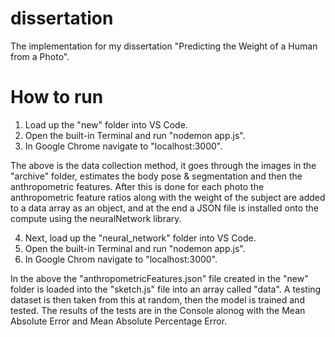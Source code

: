 # dissertation
The implementation for my dissertation "Predicting the Weight of a Human from a Photo".

# How to run
1) Load up the "new" folder into VS Code.
2) Open the built-in Terminal and run "nodemon app.js".
3) In Google Chrome navigate to "localhost:3000".

The above is the data collection method, it goes through the images in the "archive" folder, estimates the body pose & segmentation and then the anthropometric features. After this is done for each photo the anthropometric feature ratios along with the weight of the subject are added to a data array as an object, and at the end a JSON file is installed onto the compute using the neuralNetwork library.

4) Next, load up the "neural_network" folder into VS Code.
5) Open the built-in Terminal and run "nodemon app.js".
6) In Google Chrom navigate to "localhost:3000".

In the above the "anthropometricFeatures.json" file created in the "new" folder is loaded into the "sketch.js" file into an array called "data". A testing dataset is then taken from this at random, then the model is trained and tested. The results of the tests are in the Console alonog with the Mean Absolute Error and Mean Absolute Percentage Error.
